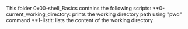 This folder 0x00-shell_Basics contains the following scripts:
**0-current_working_directory: prints the working directory path using "pwd" command
**1-listit: lists the content of the working directory
